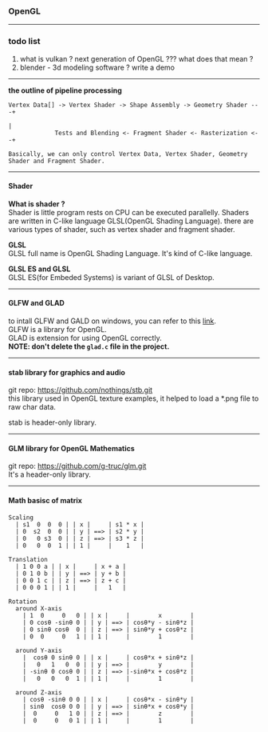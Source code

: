 ### OpenGL

---
### todo list
1. what is vulkan ? next generation of OpenGL ??? what does that mean ?
2. blender - 3d modeling software ? write a demo

---
**the outline of pipeline processing**
```
Vertex Data[] -> Vertex Shader -> Shape Assembly -> Geometry Shader ---+
                                                                       |
             Tests and Blending <- Fragment Shader <- Rasterization <--+

Basically, we can only control Vertex Data, Vertex Shader, Geometry Shader and Fragment Shader.
```

---
#### Shader
**What is shader ?**  
Shader is little program rests on CPU can be executed parallelly.
Shaders are written in C-like language GLSL(OpenGL Shading Language).
there are various types of shader, such as vertex shader and fragment shader.

**GLSL**  
GLSL full name is OpenGL Shading Language. It's kind of C-like language.

**GLSL ES and GLSL**  
GLSL ES(for Embeded Systems) is variant of GLSL of Desktop.  

---
#### GLFW and GLAD
to intall GLFW and GALD on windows, you can refer to this [link](https://learnopengl.com/Getting-started).  
GLFW is a library for OpenGL.  
GLAD is extension for using OpenGL correctly.  
**NOTE: don't delete the `glad.c` file in the project.**

---
#### stab library for graphics and audio
git repo: https://github.com/nothings/stb.git  
this library used in OpenGL texture examples, it helped to load a *.png file to raw char data.

stab is header-only library.

---
#### GLM library for OpenGL Mathematics
git repo: https://github.com/g-truc/glm.git  
It's a header-only library.

---
#### Math basisc of matrix
```
Scaling
  | s1  0  0  0 | | x |     | s1 * x |
  | 0  s2  0  0 | | y | ==> | s2 * y |
  | 0   0 s3  0 | | z | ==> | s3 * z |
  | 0   0  0  1 | | 1 |     |    1   |

Translation
  | 1 0 0 a | | x |     | x + a |
  | 0 1 0 b | | y | ==> | y + b |
  | 0 0 1 c | | z | ==> | z + c |
  | 0 0 0 1 | | 1 |     |   1   |

Rotation
  around X-axis
    | 1  0     0   0 | | x |     |        x        |
    | 0 cosθ -sinθ 0 | | y | ==> | cosθ*y - sinθ*z |
    | 0 sinθ cosθ  0 | | z | ==> | sinθ*y + cosθ*z |
    | 0  0     0   1 | | 1 |     |        1        |

  around Y-axis
    |  cosθ 0 sinθ 0 | | x |     | cosθ*x + sinθ*z |
    |   0   1   0  0 | | y | ==> |        y        |
    | -sinθ 0 cosθ 0 | | z | ==> |-sinθ*x + cosθ*z |
    |   0   0   0  1 | | 1 |     |        1        |

  around Z-axis
    | cosθ -sinθ 0 0 | | x |     | cosθ*x - sinθ*y |
    | sinθ  cosθ 0 0 | | y | ==> | sinθ*x + cosθ*y |
    |  0     0   1 0 | | z | ==> |        z        |
    |  0     0   0 1 | | 1 |     |        1        |
```